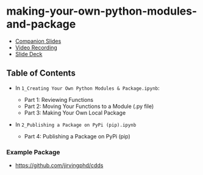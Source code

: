 # making-your-own-python-modules-and-package

- [Companion Slides](https://docs.google.com/presentation/d/1JwsZKvLsPh0JJ1XrtC9k7C_NP6hl8H4gj9lNmRMGyrk/edit?usp=sharing)
- [Video Recording](https://youtu.be/8WJyabUoJdw)
- [Slide Deck](https://docs.google.com/presentation/d/1JwsZKvLsPh0JJ1XrtC9k7C_NP6hl8H4gj9lNmRMGyrk/edit?usp=sharing)
  
## Table of Contents

- In `1_Creating Your Own Python Modules & Package.ipynb`:
    - Part 1: Reviewing Functions
    - Part 2: Moving Your Functions to a Module (.py file)
    - Part 3: Making Your Own Local Package

- In `2_Publishing a Package on PyPi (pip).ipynb`
    - Part 4: Publishing a Package on PyPi (pip)
    
    
### Example Package
- https://github.com/jirvingphd/cdds
<!-- - Generated Documentation: https://bs-ds.readthedocs.io/en/latest/index.html -->